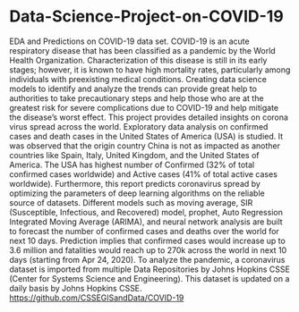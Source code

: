 # Data-Science-Project-on-COVID-19
EDA and Predictions on COVID-19 data set.
COVID-19 is an acute respiratory disease that has been classified as a pandemic by the World Health Organization. Characterization of this disease is still in its early stages; however, it is known to have high mortality rates, particularly among individuals with preexisting medical conditions. Creating data science models to identify and analyze the trends can provide great help to authorities to take precautionary steps and help those who are at the greatest risk for severe complications due to COVID-19 and help mitigate the disease’s worst effect.
This project provides detailed insights on corona virus spread across the world. Exploratory data analysis on confirmed cases and death cases in the United States of America (USA) is studied. It was observed that the origin country China is not as impacted as another countries like Spain, Italy, United Kingdom, and the United States of America. The USA has highest number of Confirmed (32% of total confirmed cases worldwide) and Active cases (41% of total active cases worldwide). Furthermore, this report predicts coronavirus spread by optimizing the parameters of deep learning algorithms on the reliable source of datasets. Different models such as moving average, SIR (Susceptible, Infectious, and Recovered) model, prophet, Auto Regression Integrated Moving Average (ARIMA), and neural network analysis are built to forecast the number of confirmed cases and deaths over the world for next 10 days. Prediction implies that confirmed cases would increase up to 3.6 million and fatalities would reach up to 270k across the world in next 10 days (starting from Apr 24, 2020).
To analyze the pandemic, a coronavirus dataset is imported from multiple Data Repositories by Johns Hopkins CSSE (Center for Systems Science and Engineering). This dataset is updated on a daily basis by Johns Hopkins CSSE. https://github.com/CSSEGISandData/COVID-19
